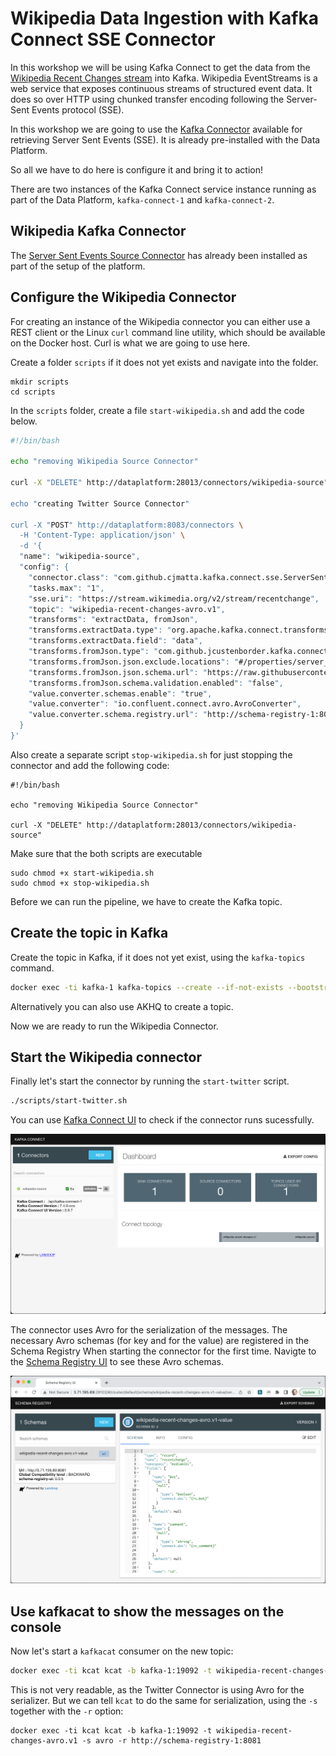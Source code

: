 # Wikipedia Data Ingestion with Kafka Connect SSE Connector

In this workshop we will be using Kafka Connect to get the data from the [Wikipedia Recent Changes stream](https://wikitech.wikimedia.org/wiki/Event_Platform/EventStreams) into Kafka. Wikipedia EventStreams is a web service that exposes continuous streams of structured event data. It does so over HTTP using chunked transfer encoding following the Server-Sent Events protocol (SSE). 

In this workshop we are going to use the [Kafka Connector](https://www.confluent.io/hub/cjmatta/kafka-connect-sse) available for retrieving Server Sent Events (SSE). It is already pre-installed with the Data Platform. 

So all we have to do here is configure it and bring it to action!

There are two instances of the Kafka Connect service instance running as part of the Data Platform, `kafka-connect-1` and `kafka-connect-2`. 

## Wikipedia Kafka Connector 

The [Server Sent Events Source Connector](com.github.cjmatta.kafka.connect.sse.ServerSentEventsSourceConnector) has already been installed as part of the setup of the platform. 

## Configure the Wikipedia Connector

For creating an instance of the Wikipedia connector you can either use a REST client or the Linux `curl` command line utility, which should be available on the Docker host. Curl is what we are going to use here. 

Create a folder `scripts` if it does not yet exists and navigate into the folder. 

```
mkdir scripts
cd scripts
```

In the `scripts` folder, create a file `start-wikipedia.sh` and add the code below.  

```bash
#!/bin/bash

echo "removing Wikipedia Source Connector"

curl -X "DELETE" http://dataplatform:28013/connectors/wikipedia-source"

echo "creating Twitter Source Connector"

curl -X "POST" http://dataplatform:8083/connectors \
  -H 'Content-Type: application/json' \
  -d '{
  "name": "wikipedia-source",
  "config": {
    "connector.class": "com.github.cjmatta.kafka.connect.sse.ServerSentEventsSourceConnector",
    "tasks.max": "1",
    "sse.uri": "https://stream.wikimedia.org/v2/stream/recentchange",
    "topic": "wikipedia-recent-changes-avro.v1",
    "transforms": "extractData, fromJson",
    "transforms.extractData.type": "org.apache.kafka.connect.transforms.ExtractField$Value", 
    "transforms.extractData.field": "data",
    "transforms.fromJson.type": "com.github.jcustenborder.kafka.connect.json.FromJson$Value",
    "transforms.fromJson.json.exclude.locations": "#/properties/server_script_path,#/properties/log_params,#/properties/log_action,#/properties/log_action_comment,#/properties/log_id,#/properties/log_type,#/properties/$schema,#/$schema",
    "transforms.fromJson.json.schema.url": "https://raw.githubusercontent.com/wikimedia/mediawiki-event-schemas/master/jsonschema/mediawiki/recentchange/1.0.0.json",
    "transforms.fromJson.schema.validation.enabled": "false",
    "value.converter.schemas.enable": "true",
    "value.converter": "io.confluent.connect.avro.AvroConverter",
    "value.converter.schema.registry.url": "http://schema-registry-1:8081"
  }
}' 
```

Also create a separate script `stop-wikipedia.sh` for just stopping the connector and add the following code:

```
#!/bin/bash

echo "removing Wikipedia Source Connector"

curl -X "DELETE" http://dataplatform:28013/connectors/wikipedia-source"
```

Make sure that the both scripts are executable

```
sudo chmod +x start-wikipedia.sh
sudo chmod +x stop-wikipedia.sh
```

Before we can run the pipeline, we have to create the Kafka topic.

## Create the topic in Kafka

Create the topic in Kafka, if it does not yet exist, using the `kafka-topics` command. 

```bash
docker exec -ti kafka-1 kafka-topics --create --if-not-exists --bootstrap-server kafka-1:19092 --topic wikipedia-recent-changes-avro.v1 --partitions 8 --replication-factor 3
```

Alternatively you can also use AKHQ to create a topic. 

Now we are ready to run the Wikipedia Connector. 

## Start the Wikipedia connector

Finally let's start the connector by running the `start-twitter` script.

```bash
./scripts/start-twitter.sh
```

You can use [Kafka Connect UI](http://dataplatform:28038/) to check if the connector runs sucessfully.

![Alt Image Text](./images/kafka-connect-ui.png "Kafka Connect UI") 

The connector uses Avro for the serialization of the messages. The necessary Avro schemas (for key and for the value) are registered in the Schema Registry When starting the connector for the first time. Navigte to the [Schema Registry UI](http://dataplatform:28102) to see these Avro schemas. 

![Alt Image Text](./images/schema-registry-ui.png "Schema Registry UI") 

## Use kafkacat to show the messages on the console

Now let's start a `kafkacat` consumer on the new topic:

```bash
docker exec -ti kcat kcat -b kafka-1:19092 -t wikipedia-recent-changes-avro.v1
```

This is not very readable, as the Twitter Connector is using Avro for the serializer. But we can tell `kcat` to do the same for serialization, using the `-s` together with the `-r` option:

```
docker exec -ti kcat kcat -b kafka-1:19092 -t wikipedia-recent-changes-avro.v1 -s avro -r http://schema-registry-1:8081
```
